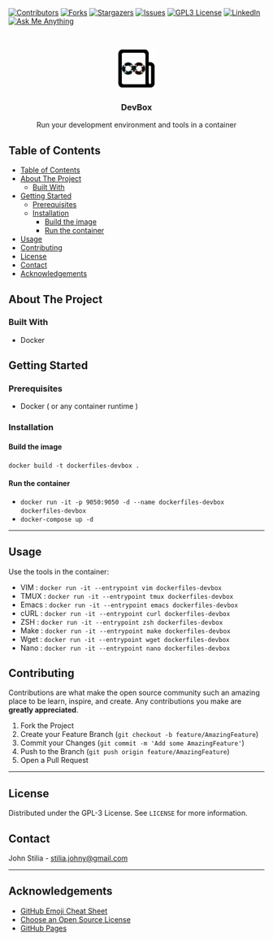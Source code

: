 [![Contributors][contributors-shield]][contributors-url]
[![Forks][forks-shield]][forks-url]
[![Stargazers][stars-shield]][stars-url]
[![Issues][issues-shield]][issues-url]
[![GPL3 License][license-shield]][license-url]
[![LinkedIn][linkedin-shield]][linkedin-url]
[![Ask Me Anything][ask-me-anything]][personal-page]

<!-- PROJECT LOGO -->
<br />
<p align="center">
    <img src=".assets/logo.png" alt="master Logo" width="80" height="80">
  </a>
  <h3 align="center">DevBox</h3>
  <p align="center">
    Run your development environment and tools in a container
</p>

<!-- TABLE OF CONTENTS -->

## Table of Contents

- [Table of Contents](#table-of-contents)
- [About The Project](#about-the-project)
  - [Built With](#built-with)
- [Getting Started](#getting-started)
  - [Prerequisites](#prerequisites)
  - [Installation](#installation)
    - [Build the image](#build-the-image)
    - [Run the container](#run-the-container)
- [Usage](#usage)
- [Contributing](#contributing)
- [License](#license)
- [Contact](#contact)
- [Acknowledgements](#acknowledgements)

<!-- ABOUT THE PROJECT -->

## About The Project

### Built With

- Docker

<!-- GETTING STARTED -->

## Getting Started

### Prerequisites

- Docker ( or any container runtime )

### Installation

#### Build the image

`docker build -t dockerfiles-devbox .`

#### Run the container

- `docker run -it -p 9050:9050 -d --name dockerfiles-devbox dockerfiles-devbox`
- `docker-compose up -d`

---

<!-- USAGE EXAMPLES -->

## Usage

Use the tools in the container:

- VIM : `docker run -it --entrypoint vim dockerfiles-devbox`
- TMUX : `docker run -it --entrypoint tmux dockerfiles-devbox`
- Emacs : `docker run -it --entrypoint emacs dockerfiles-devbox`
- cURL : `docker run -it --entrypoint curl dockerfiles-devbox`
- ZSH : `docker run -it --entrypoint zsh dockerfiles-devbox`
- Make : `docker run -it --entrypoint make dockerfiles-devbox`
- Wget : `docker run -it --entrypoint wget dockerfiles-devbox`
- Nano : `docker run -it --entrypoint nano dockerfiles-devbox`

<!-- CONTRIBUTING -->

## Contributing

Contributions are what make the open source community such an amazing place to be learn, inspire, and create. Any contributions you make are **greatly appreciated**.

1. Fork the Project
2. Create your Feature Branch (`git checkout -b feature/AmazingFeature`)
3. Commit your Changes (`git commit -m 'Add some AmazingFeature'`)
4. Push to the Branch (`git push origin feature/AmazingFeature`)
5. Open a Pull Request

---

<!-- LICENSE -->

## License

Distributed under the GPL-3 License. See `LICENSE` for more information.

<!-- CONTACT -->

## Contact

John Stilia - stilia.johny@gmail.com

---

<!-- ACKNOWLEDGEMENTS -->

## Acknowledgements

- [GitHub Emoji Cheat Sheet](https://www.webpagefx.com/tools/emoji-cheat-sheet)
- [Choose an Open Source License](https://choosealicense.com)
- [GitHub Pages](https://pages.github.com)

<!-- MARKDOWN LINKS & IMAGES -->
<!-- https://www.markdownguide.org/basic-syntax/#reference-style-links -->

[contributors-shield]: https://img.shields.io/github/contributors/stiliajohny/dockerfiles.svg?style=for-the-badge
[contributors-url]: https://github.com/stiliajohny/dockerfiles/graphs/contributors
[forks-shield]: https://img.shields.io/github/forks/stiliajohny/dockerfiles.svg?style=for-the-badge
[forks-url]: https://github.com/stiliajohny/dockerfiles/network/members
[stars-shield]: https://img.shields.io/github/stars/stiliajohny/dockerfiles.svg?style=for-the-badge
[stars-url]: https://github.com/stiliajohny/dockerfiles/stargazers
[issues-shield]: https://img.shields.io/github/issues/stiliajohny/dockerfiles.svg?style=for-the-badge
[issues-url]: https://github.com/stiliajohny/dockerfiles/issues
[license-shield]: https://img.shields.io/github/license/stiliajohny/dockerfiles?style=for-the-badge
[license-url]: https://github.com/stiliajohny/dockerfiles/blob/master/LICENSE.txt
[linkedin-shield]: https://img.shields.io/badge/-LinkedIn-black.svg?style=for-the-badge&logo=linkedin&colorB=555
[linkedin-url]: https://linkedin.com/in/johnstilia/
[product-screenshot]: .assets/screenshot.png
[ask-me-anything]: https://img.shields.io/badge/Ask%20me-anything-1abc9c.svg?style=for-the-badge
[personal-page]: https://github.com/stiliajohny
